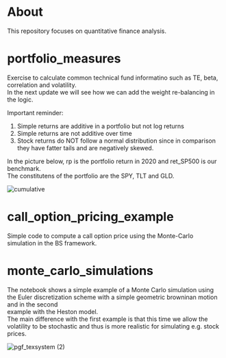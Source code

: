 # About
This repository focuses on quantitative finance analysis.

# portfolio_measures
Exercise to calculate common technical fund informatino such as TE, beta, correlation and volatility.   
In the next update we will see how we can add the weight re-balancing in the logic.

Important reminder:
  1) Simple returns are additive in a portfolio but not log returns
  2) Simple returns are not additive over time
  3) Stock returns do NOT follow a normal distribution since in comparison they have fatter tails and are negatively skewed.
 
In the picture below, rp is the portfolio return in 2020 and ret_SP500 is our benchmark.  
The constitutens of the portfolio are the SPY, TLT and GLD.  

![cumulative](https://user-images.githubusercontent.com/36447056/107700637-1199b380-6cb8-11eb-8a79-2804f520cfe0.png)


# call_option_pricing_example
Simple code to compute a call option price using the Monte-Carlo simulation in the BS framework.


# monte_carlo_simulations
The notebook shows a simple example of a Monte Carlo simulation using the Euler discretization scheme with a simple geometric browninan motion and in the second  
example with the Heston model.  
The main difference with the first example is that this time we allow the volatility to be stochastic and thus is more realistic for simulating e.g. stock prices.  

![pgf_texsystem (2)](https://user-images.githubusercontent.com/36447056/107700396-b9fb4800-6cb7-11eb-8219-85ba4112b761.png)



